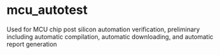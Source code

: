 # mcu_autotest
Used for MCU chip post silicon automation verification, preliminary including automatic compilation, automatic downloading, and automatic report generation
